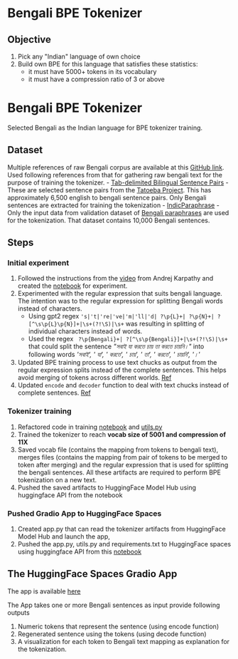 # Bengali BPE Tokenizer


## Objective

1. Pick any "Indian" language of own choice
2. Build own BPE for this language that satisfies these statistics:
   - it must have 5000+ tokens in its vocabulary
   - it must have a compression ratio of 3 or above

# Bengali BPE Tokenizer

Selected Bengali as the Indian language for BPE tokenizer training.

## Dataset

Multiple references of raw Bengali corpus are available at this [GitHub link](https://github.com/sagorbrur/bangla-corpus). Used following references from that for gathering raw bengali text for the purpose of training the tokenizer.
    - [Tab-delimited Bilingual Sentence Pairs](https://www.manythings.org/anki/) - These are selected sentence pairs from the [Tatoeba Project](http://tatoeba.org/home). This has approximately 6,500 english to bengali sentence pairs. Only Bengali sentences are extracted for training the tokenization
    - [IndicParaphrase](https://huggingface.co/datasets/ai4bharat/IndicParaphrase) - Only the input data from validation dataset of [Bengali paraphrases](https://huggingface.co/datasets/ai4bharat/IndicParaphrase/blob/main/data/bn_IndicParaphrase_v1.0.zip) are used for the tokenization. That dataset contains 10,000 Bengali sentences.
 
## Steps

### Initial experiment

1. Followed the instructions from the [video](https://youtu.be/zduSFxRajkE) from  Andrej Karpathy and created the [notebook](https://github.com/sayanbanerjee32/TASI_ERAv2_S20/blob/main/bengali_bpe_tokenizer_experiment.ipynb) for experiment.
2. Experimented with the regular expression that suits bengali language. The intention was to the regular expression for splitting Bengali words instead of characters.
    - Using gpt2 regex `'s|'t|'re|'ve|'m|'ll|'d| ?\p{L}+| ?\p{N}+| ?[^\s\p{L}\p{N}]+|\s+(?!\S)|\s+` was resulting in splitting of individual characters instead of words.
    - Used the regex ` ?\p{Bengali}+| ?[^\s\p{Bengali}]+|\s+(?!\S)|\s+` that could split the sentence _"সবাই যা করতে চায় তা করতে চায়নি।"_ into following words _'সবাই', ' যা', ' করতে', ' চায়', ' তা', ' করতে', ' চায়নি', '।'_
3. Updated BPE training process to use text chucks as output from the regular expression splits instead of the complete sentences. This helps avoid merging of tokens across different worlds. [Ref](https://github.com/karpathy/minbpe/blob/master/minbpe/regex.py)
4. Updated `encode` and `decoder` function to deal with text chucks instead of complete sentences. [Ref](https://github.com/karpathy/minbpe/blob/master/minbpe/regex.py)

### Tokenizer training
1. Refactored code in training [notebook](https://github.com/sayanbanerjee32/TASI_ERAv2_S20/blob/main/bengali_bpe_tokenizer_train.ipynb) and [utils.py](https://github.com/sayanbanerjee32/TASI_ERAv2_S20/blob/main/utils.py)
2. Trained the tokenizer to reach **vocab size of 5001 and compression of 11X**
3. Saved vocab file (contains the mapping from tokens to bengali text), merges files (contains the mapping from pair of tokens to be merged to token after merging) and the regular expression that is used for splitting the bengali sentences. All these artifacts are required to perform BPE tokenization on a new text.
4. Pushed the saved artifacts to HuggingFace Model Hub using huggingface API from the notebook

### Pushed Gradio App to HuggingFace Spaces
1. Created app.py that can read the tokenizer artifacts from HuggingFace Model Hub and launch the app,
2. Pushed the app.py, utils.py and requirements.txt to HuggingFace spaces using huggingface API from this [notebook](https://github.com/sayanbanerjee32/TASI_ERAv2_S20/blob/main/bengali_bpe_tokenizer_gradio.ipynb)

## The HuggingFace Spaces Gradio App

The app is available [here](https://huggingface.co/spaces/sayanbanerjee32/bengali_bpe_tokenizer)

The App takes one or more Bengali sentences as input provide following outputs
1. Numeric tokens that represent the sentence (using encode function)
2. Regenerated sentence using the tokens (using decode function)
3. A visualization for each token to Bengali text mapping as explanation for the tokenization.
